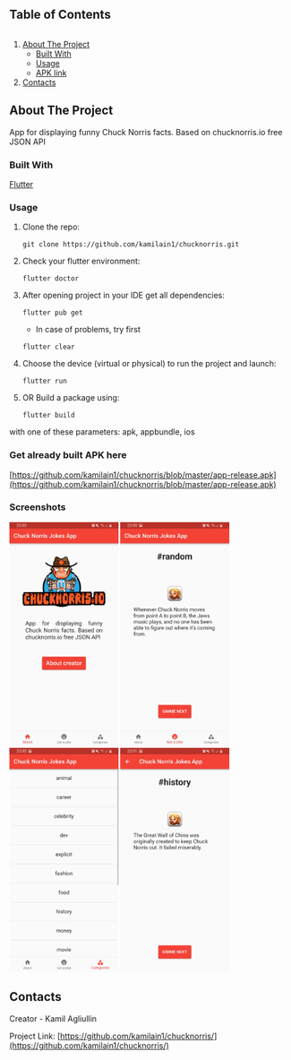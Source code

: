 

<!-- TABLE OF CONTENTS -->

  <h2 style="display: inline-block">Table of Contents</h2>
  <ol>
    <li>
      <a href="#about-the-project">About The Project</a>
      <ul>
        <li><a href="#built-with">Built With</a></li>
      </ul>
      <ul>
        <li><a href="#usage">Usage</a></li>
      </ul>
      <ul>
        <li><a href="#get-already-built-apk-here">APK link</a></li>
      </ul>
    </li>
    <li><a href="#contacts">Contacts</a></li>
  </ol>




<!-- ABOUT THE PROJECT -->
## About The Project

App for displaying funny Chuck Norris facts. Based on chucknorris.io free JSON API


### Built With

[Flutter](https://flutter.dev/)


### Usage
1) Clone the repo:
    ```
    git clone https://github.com/kamilain1/chucknorris.git
    ```
2) Check your flutter environment:
    ```
    flutter doctor
    ```
3) After opening project in your IDE get all dependencies:
    ```
    flutter pub get
    ```
    * In case of problems, try first
    ```
    flutter clear
    ```
   
4) Choose the device (virtual or physical) to run the project and launch:
    ```
    flutter run
    ```
5) OR Build a package using:
    ```
    flutter build
    ```
  with one of these parameters: apk, appbundle, ios

### Get already built APK here

[https://github.com/kamilain1/chucknorris/blob/master/app-release.apk](https://github.com/kamilain1/chucknorris/blob/master/app-release.apk)


### Screenshots

<img src = "https://github.com/kamilain1/chucknorris/blob/master/Screenshot_20220220-230026.jpg" height="400"/>
<img src = "https://github.com/kamilain1/chucknorris/blob/master/Screenshot_20220220-230036.jpg" height="400"/>
<img src = "https://github.com/kamilain1/chucknorris/blob/master/Screenshot_20220220-230045.jpg" height="400"/>
<img src = "https://github.com/kamilain1/chucknorris/blob/master/Screenshot_20220220-230104.jpg" height="400"/>

<!-- CONTACTS -->
## Contacts

Creator - Kamil Agliullin

Project Link: [https://github.com/kamilain1/chucknorris/](https://github.com/kamilain1/chucknorris/)


